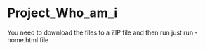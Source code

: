 # Project_Who_am_i
You need to download the files to a ZIP file and then run
just run - home.html file
